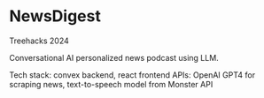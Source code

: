 # NewsDigest
Treehacks 2024

Conversational AI personalized news podcast using LLM.

Tech stack: 
convex backend, react frontend
APIs:
OpenAI GPT4 for scraping news, text-to-speech model from Monster API
